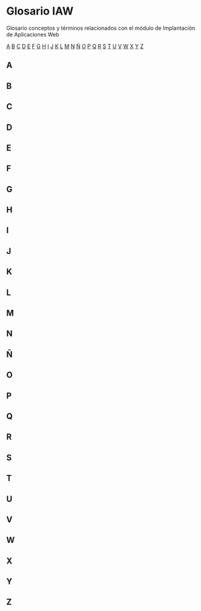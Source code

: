 # Glosario IAW

Glosario conceptos y términos relacionados con el módulo de Implantación de Aplicaciones Web

[A](#a) [B](#b) [C](#c) [D](#d) [E](#e) [F](#f) [G](#g) [H](#h) [I](#i) [J](#j) [K](#k) [L](#l) [M](#m) [N](#n) [Ñ](#ñ) [O](#o) [P](#p) [Q](#q) [R](#r) [S](#s) [T](#t) [U](#u) [V](#v) [W](#w) [X](#x) [Y](#y) [Z](#z)

## A
## B
## C
## D
## E
## F
## G
## H
## I
## J
## K
## L
## M
## N
## Ñ
## O
## P
## Q
## R
## S
## T
## U
## V
## W
## X
## Y
## Z